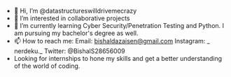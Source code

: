 - 👋 Hi, I’m @datastructureswilldrivemecrazy
- 👀 I’m interested in collaborative projects 
- 🌱 I’m currently learning Cyber Security/Penetration Testing and Python. I am pursuing my bachelor's degree as well. 
- 📫 How to reach me: Email: bishaldazaisen@gmail.com  Instagram: _ nerdeku._  Twitter: @BishalS28656009
- Looking for internships to hone my skills and get a better understanding of the world of coding. 
